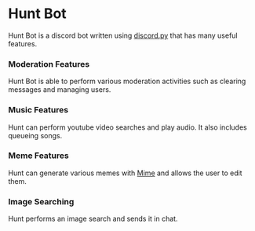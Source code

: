 # Hunt Bot
Hunt Bot is a discord bot written using [discord.py](https://github.com/Rapptz/discord.py) that has many useful features.

### Moderation Features
Hunt Bot is able to perform various moderation activities such as clearing messages and managing users.

### Music Features
Hunt can perform youtube video searches and play audio. It also includes queueing songs.

### Meme Features
Hunt can generate various memes with [Mime](https://mime.nathanferns.xyz/playground) and allows the user to edit them.

### Image Searching
Hunt performs an image search and sends it in chat.
